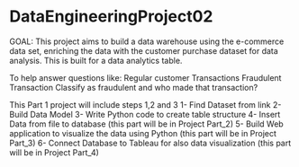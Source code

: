 # DataEngineeringProject02

GOAL: This project aims to build a data warehouse using the e-commerce  data set, enriching the data with the customer purchase  dataset  for data analysis. This is built for a data analytics table.

To help answer questions like:
Regular customer Transactions
Fraudulent Transaction
Classify as fraudulent and who made that transaction?

This Part 1 project will include steps 1,2 and 3
 1- Find Dataset from link
 2- Build Data Model
 3- Write Python code to create table structure
 4- Insert Data from file to database (this part will be in Project Part_2)
 5- Build Web application to visualize the data using Python (this part will be in Project Part_3)
 6- Connect Database to Tableau for also data visualization (this part will be in Project Part_4)

